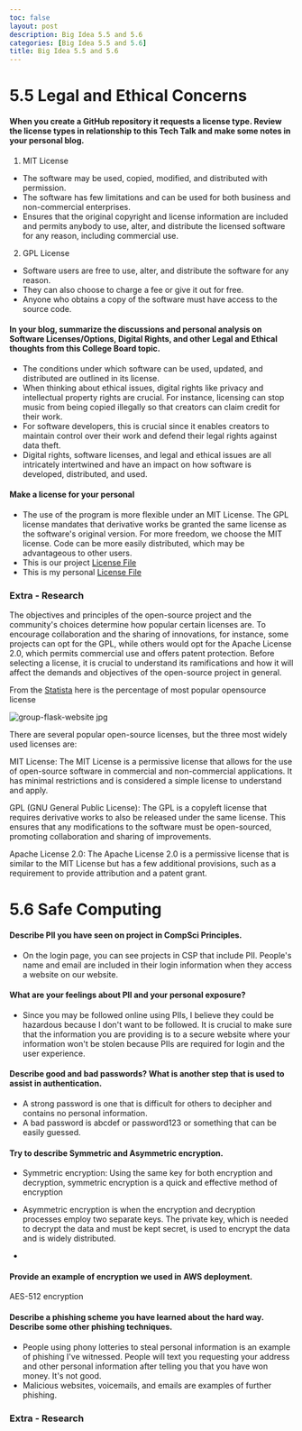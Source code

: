 ```yaml
---
toc: false
layout: post
description: Big Idea 5.5 and 5.6 
categories: [Big Idea 5.5 and 5.6]
title: Big Idea 5.5 and 5.6 
---
```


# 5.5 Legal and Ethical Concerns


#### When you create a GitHub repository it requests a license type. Review the license types in relationship to this Tech Talk and make some notes in your personal blog.

1. MIT License
- The software may be used, copied, modified, and distributed with permission.
- The software has few limitations and can be used for both business and non-commercial enterprises.
- Ensures that the original copyright and license information are included and permits anybody to use, alter, and distribute the licensed software for any reason, including commercial use.

2. GPL License
- Software users are free to use, alter, and distribute the software for any reason. 
- They can also choose to charge a fee or give it out for free.
- Anyone who obtains a copy of the software must have access to the source code.

#### In your blog, summarize the discussions and personal analysis on Software Licenses/Options, Digital Rights, and other Legal and Ethical thoughts from this College Board topic.

- The conditions under which software can be used, updated, and distributed are outlined in its license.
- When thinking about ethical issues, digital rights like privacy and intellectual property rights are crucial. For instance, licensing can stop music from being copied illegally so that creators can claim credit for their work.
- For software developers, this is crucial since it enables creators to maintain control over their work and defend their legal rights against data theft.
- Digital rights, software licenses, and legal and ethical issues are all intricately intertwined and have an impact on how software is developed, distributed, and used.

#### Make a license for your personal

- The use of the program is more flexible under an MIT License. The GPL license mandates that derivative works be granted the same license as the software's original version. For more freedom, we choose the MIT license. Code can be more easily distributed, which may be advantageous to other users.
- This is our project [License File](https://github.com/vardaansinha/stg/blob/gh-pages/LICENSE.md)
- This is my personal  [License File](https://github.com/NavanYatavelli/fastpages/blob/master/LICENSE)

### Extra - Research 

The objectives and principles of the open-source project and the community's choices determine how popular certain licenses are. To encourage collaboration and the sharing of innovations, for instance, some projects can opt for the GPL, while others would opt for the Apache License 2.0, which permits commercial use and offers patent protection. Before selecting a license, it is crucial to understand its ramifications and how it will affect the demands and objectives of the open-source project in general. 

From the [Statista](https://www.statista.com/statistics/1245643/worldwide-leading-open-source-licenses/) here is the percentage of  most popular opensource license 

<img src="{{site.baseurl}}/images/license.jpg" alt="group-flask-website jpg">

There are several popular open-source licenses, but the three most widely used licenses are:

MIT License: The MIT License is a permissive license that allows for the use of open-source software in commercial and non-commercial applications. It has minimal restrictions and is considered a simple license to understand and apply.

GPL (GNU General Public License): The GPL is a copyleft license that requires derivative works to also be released under the same license. This ensures that any modifications to the software must be open-sourced, promoting collaboration and sharing of improvements.

Apache License 2.0: The Apache License 2.0 is a permissive license that is similar to the MIT License but has a few additional provisions, such as a requirement to provide attribution and a patent grant.



# 5.6 Safe Computing

#### Describe PII you have seen on project in CompSci Principles.

- On the login page, you can see projects in CSP that include PII. People's name and email are included in their login information when they access a website on our website.

#### What are your feelings about PII and your personal exposure?

- Since you may be followed online using PIIs, I believe they could be hazardous because I don't want to be followed. It is crucial to make sure that the information you are providing is to a secure website where your information won't be stolen because PIIs are required for login and the user experience.

#### Describe good and bad passwords? What is another step that is used to assist in authentication.

- A strong password is one that is difficult for others to decipher and contains no personal information.
- A bad password is abcdef or password123 or something that can be easily guessed.

#### Try to describe Symmetric and Asymmetric encryption.

- Symmetric encryption: Using the same key for both encryption and decryption, symmetric encryption is a quick and effective method of encryption 

- Asymmetric encryption is when the encryption and decryption processes employ two separate keys. The private key, which is needed to decrypt the data and must be kept secret, is used to encrypt the data and is widely distributed.
-
#### Provide an example of encryption we used in AWS deployment.

AES-512 encryption

#### Describe a phishing scheme you have learned about the hard way. Describe some other phishing techniques.

- People using phony lotteries to steal personal information is an example of phishing I've witnessed. People will text you requesting your address and other personal information after telling you that you have won money. It's not good.
- Malicious websites, voicemails, and emails are examples of further phishing.

### Extra - Research 
